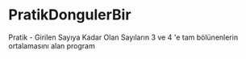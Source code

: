 # PratikDongulerBir
Pratik - Girilen Sayıya Kadar Olan Sayıların 3 ve 4 'e tam bölünenlerin ortalamasını alan program
